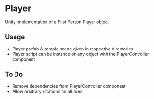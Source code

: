 # Player
Unity implementation of a First Person Player object
## Usage
- Player prefab & sample scene given in respective directories
- Player script can be instance on any object with the PlayerController component
## To Do
- Remove dependencies from PlayerController component
- Allow arbitrary rotations on all axes
